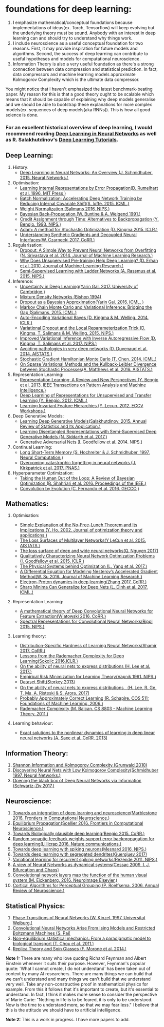 # foundations for deep learning:
1. I emphasize mathematical/conceptual foundations because implementations of ideas(ex. Torch, Tensorflow)
   will keep evolving but the underlying theory must be sound. Anybody with an interest in deep learning 
   can and should try to understand why things work. 
2. I include neuroscience as a useful conceptual foundation for two reasons. First, it may provide inspiration
   for future models and algorithms. Second, the success of deep learning can contribute to useful hypotheses
   and models for computational neuroscience. 
3. Information Theory is also a very useful foundation as there's a strong connection between data compression
and statistical prediction. In fact, data compressors and machine learning models approximate Kolmogorov Complexity
which is the ultimate data compressor. 

You might notice that I haven't emphasized the latest benchmark-beating paper. My reason for this is that a good
theory ought to be scalable which means that it should be capable of explaining why deep models generalise and we
should be able to bootstrap these explanations for more complex models(ex. sequences of deep models(aka RNNs)).
This is how all good science is done. 

### For an excellent historical overview of deep learning, I would recommend reading [Deep Learning in Neural Networks](https://github.com/pauli-space/foundations_for_deep_learning/blob/master/deep_learning/history_of_deep_learning/deep_learning_in_neural_networks.pdf) as well as R. Salakhutdinov's [Deep Learning Tutorials](https://www.youtube.com/watch?v=-SY4-GkDM8g&t=4s). 

## Deep Learning:
1. History:
	* [Deep Learning in Neural Networks: An Overview (J. Schmidhuber. 2015. Neural Networks.)](https://github.com/pauli-space/foundations_for_deep_learning/blob/master/deep_learning/history_of_deep_learning/deep_learning_in_neural_networks.pdf)
2. Optimisation:
	* [Learning Internal Representations by Error Propagation(D. Rumelhart et al. 1996. MIT Press )](https://github.com/pauli-space/foundations_for_deep_learning/blob/master/deep_learning/optimisation/learning_internal_representations_by_error_propagation.pdf) 
	* [Batch Normalization: Accelerating Deep Network Training by Reducing Internal Covariate Shift(S. Ioffe. 2015. ICML.)](https://github.com/pauli-space/foundations_for_deep_learning/blob/master/deep_learning/optimisation/batch_normalization.pdf)
	* [Weight Normalization (Salimans 2016. NIPS.)](https://github.com/pauli-space/foundations_for_deep_learning/blob/master/deep_learning/optimisation/weight_normalization.pdf)
	* [Bayesian Back-Propagation (W. Buntine & A. Weigend 1991.)](https://github.com/pauli-space/foundations_for_deep_learning/blob/master/deep_learning/optimisation/bayesian_backpropagation.pdf)
	* [Credit Assignment through Time: Alternatives to Backpropagation (Y. Bengio. 1993. NIPS.)](https://github.com/pauli-space/foundations_for_deep_learning/blob/master/deep_learning/optimisation/alternatives_to_backprop.pdf)
	* [Adam: A method for Stochastic Optimization (D. Kingma 2015. ICLR.)](https://github.com/pauli-space/foundations_for_deep_learning/blob/master/deep_learning/optimisation/adam_optimizer.pdf)
	* [Understanding Synthetic Gradients and Decoupled Neural Interfaces(W. Czarnecki 2017. CoRR.)](https://github.com/pauli-space/foundations_for_deep_learning/blob/master/deep_learning/optimisation/synthetic_gradients.pdf)
3. Regularisation:
	* [Dropout: A Simple Way to Prevent Neural Networks from Overfitting (N. Srivastava et al. 2014. Journal of Machine Learning Research.)](https://github.com/pauli-space/foundations_for_deep_learning/blob/master/deep_learning/regularisation/Dropout_original_paper.pdf)
	* [Why Does Unsupervised Pre-training Help Deep Learning? (D. Erhan et al. 2010. Journal of Machine Learning Research.)](https://github.com/pauli-space/foundations_for_deep_learning/blob/master/deep_learning/regularisation/unsupervised_pretraining.pdf)
	* [Semi-Supervised Learning with Ladder Networks (A. Rassmus et al. 2015. NIPS.)](https://github.com/pauli-space/foundations_for_deep_learning/blob/master/deep_learning/regularisation/ladder_networks.pdf)
4. Inference:
	* [Uncertainty in Deep Learning(Yarin Gal. 2017. University of Cambridge.)](https://github.com/pauli-space/foundations_for_deep_learning/blob/master/deep_learning/inference/uncertainty_in_deep_learning.pdf)
	* [Mixture Density Networks (Bishop 1994)](https://github.com/pauli-space/foundations_for_deep_learning/blob/master/deep_learning/inference/mixture_density_networks.pdf)
	* [Dropout as a Bayesian Approximation(Yarin Gal. 2016. ICML. )](https://github.com/pauli-space/foundations_for_deep_learning/blob/master/deep_learning/inference/dropout_bayesian_approximation.pdf)
	* [Markov Chain Monte Carlo and Variational Inference: Bridging the Gap (Salimans. 2015. ICML.)](https://github.com/pauli-space/foundations_for_deep_learning/blob/master/deep_learning/inference/MCMC_and_VI.pdf)
	* [Auto-Encoding Variational Bayes (D. Kingma & M. Welling. 2014. ICLR.)](https://github.com/pauli-space/foundations_for_deep_learning/blob/master/deep_learning/inference/auto_encoding_variational_bayes.pdf)
	* [Variational Dropout and the Local Reparameterization Trick (D. Kingma, T. Salimans & M. Welling. 2015. NIPS.)](https://github.com/pauli-space/foundations_for_deep_learning/blob/master/deep_learning/inference/variational_dropout.pdf)
	* [Improved Variational Inference with Inverse Autoregressive Flow (D. Kingma, T. Salimans et al. 2017. NIPS.)](https://github.com/pauli-space/foundations_for_deep_learning/blob/master/deep_learning/inference/improved_VI_inverse_autoregressive_flows.pdf)
	* [Avoiding pathologies in very deep networks (D. Duvenaud et al. 2014. AISTATS.)](https://github.com/pauli-space/foundations_for_deep_learning/blob/master/deep_learning/inference/avoiding_pathologies_in_very_deep_networks.pdf)
	* [Stochastic Gradient Hamiltonian Monte Carlo (T. Chen. 2014. ICML.)](https://github.com/pauli-space/foundations_for_deep_learning/blob/master/deep_learning/inference/stochastic_gradient_HMC.pdf)
	* [On Sparse Variational Methods and the Kullback-Leibler Divergence between Stochastic Processes(A. Matthews et al. 2016. AISTATS.)](https://github.com/pauli-space/foundations_for_deep_learning/blob/master/deep_learning/inference/sparse_variational_methods_KL_divergence.pdf)
5. Representation Learning:
	* [Representation Learning: A Review and New Perspectives (Y. Bengio et al. 2013. IEEE Transactions on Pattern Analysis and Machine Intelligence.)](https://github.com/pauli-space/foundations_for_deep_learning/blob/master/deep_learning/representation_learning/representation_learning_review.pdf)
	* [Deep Learning of Representations for Unsupervised and Transfer Learning (Y. Bengio. 2012. ICML.)](https://github.com/pauli-space/foundations_for_deep_learning/blob/master/deep_learning/representation_learning/Deep%20Learning_of_Representations_for_Unsupervised_and_Transfer_Learning.pdf)
	* [Learning Invariant Feature Hierarchies (Y. Lecun. 2012. ECCV Workshops.)](https://github.com/pauli-space/foundations_for_deep_learning/blob/master/deep_learning/representation_learning/learning_invariant_feature_hierarchies.pdf)
5. Deep Generative Models:
	* [Learning Deep Generative Models(Salakhutdinov. 2015. Annual Review of Statistics and Its Application.)](https://github.com/pauli-space/foundations_for_deep_learning/blob/master/deep_learning/deep_generative_models/deep_generative_models.pdf)
	* [Learning Disentangled Representations with Semi-Supervised Deep Generative Models (N. Siddarth et al. 2017.)](https://github.com/pauli-space/foundations_for_deep_learning/blob/master/deep_learning/deep_generative_models/learning_disentangled_representations.pdf)
	* [Generative Adversarial Nets (I. Goodfellow et al. 2014. NIPS.)](https://github.com/pauli-space/foundations_for_deep_learning/blob/master/deep_learning/deep_generative_models/generative_adversarial_networks.pdf)
6. Continual Learning:
	* [Long Short-Term Memory (S. Hochreiter & J. Schmidhuber. 1997. Neural Computation.)](https://github.com/pauli-space/foundations_for_deep_learning/blob/master/deep_learning/continual_learning/long_short_term_memory.pdf)
	* [Overcoming catastrophic forgetting in neural networks (J. Kirkpatrick et al. 2017. PNAS.)](https://github.com/pauli-space/foundations_for_deep_learning/blob/master/deep_learning/continual_learning/overcoming_catastrophic_forgetting.pdf)
7. Hyperparameter Optimization:
	* [Taking the Human Out of the Loop: A Review of Bayesian Optimization (B. Shahriari et al. 2016. Proceedings of the IEEE.)](https://github.com/pauli-space/foundations_for_deep_learning/blob/master/deep_learning/hyperparameter_optimization/taking_humans_out_of_the_loop.pdf)
	* [Convolution by Evolution (C. Fernando et al. 2016. GECCO.)](https://github.com/pauli-space/foundations_for_deep_learning/blob/master/deep_learning/hyperparameter_optimization/convolution_by_evolution.pdf)

## Mathematics:
1. Optimisation:
	* [Simple Explanation of the No-Free-Lunch Theorem and Its Implications (Y. Ho. 2002. Journal of optimization theory and applications.)](https://github.com/pauli-space/foundations_for_deep_learning/blob/master/mathematics/optimisation/No_Free_Lunch.pdf)
	* [The Loss Surfaces of Multilayer Networks(Y LeCun et al. 2015. AISTATS.)](https://github.com/pauli-space/foundations_for_deep_learning/blob/master/mathematics/optimisation/loss_surfaces_of_multilayer_networks.pdf)
	* [The loss surface of deep and wide neural networks(Q. Nguyen 2017)](https://github.com/pauli-space/foundations_for_deep_learning/blob/master/mathematics/optimisation/loss_surfaces_of_deep_neural_networks.pdf)
	* [Qualitatively Characterizing Neural Network Optimization Problems (I. Goodfellow et al. 2015. ICLR.)](https://github.com/pauli-space/foundations_for_deep_learning/blob/master/mathematics/optimisation/qualitatively_characterizing_loss_surfaces.pdf)
	* [The Physical Systems behind Optimization (L. Yang et al. 2017.)](https://github.com/pauli-space/foundations_for_deep_learning/blob/master/mathematics/optimisation/physical_systems_behind_optimization.pdf)
	* [A Differential Equation for Modeling Nesterov’s Accelerated Gradient Method(W. Su 2016. Journal of Machine Learning Research.)](https://github.com/pauli-space/foundations_for_deep_learning/blob/master/mathematics/optimisation/nesterov_differential_equation.pdf)
	* [Electron-Proton dynamics in deep learning(Zhang 2017. CoRR.)](https://github.com/pauli-space/foundations_for_deep_learning/blob/master/mathematics/optimisation/electron_proton_dynamics.pdf)
	* [Sharp Minima Can Generalize for Deep Nets (L. Dinh et al. 2017. ICML.)](https://github.com/pauli-space/foundations_for_deep_learning/blob/master/mathematics/optimisation/sharp_minima_can_generalize.pdf)

2. Representation Learning:
	* [A mathematical theory of Deep Convolutional Neural Networks for Feature Extraction(Wiatowski 2016. CoRR.)]()
	* [Spectral Representations for Convolutional Neural Networks(Rippl 2015. NIPS.)](https://github.com/pauli-space/foundations_for_deep_learning/blob/master/mathematics/representation_learning/spectral_representations_CNN.pdf)

3. Learning theory:
	* [Distribution-Specific Hardness of Learning Neural Networks(Shamir 2017. CoRR.)](https://github.com/pauli-space/foundations_for_deep_learning/blob/master/mathematics/learning_theory/distribution_specific_hardness_of_learning.pdf)
	* [Lessons from the Rademacher Complexity for Deep Learning(Sokolic 2016.ICLR.)](https://github.com/pauli-space/foundations_for_deep_learning/blob/master/mathematics/learning_theory/rademacher_complexity_for_deep_networks.pdf)
	* [On the ability of neural nets to express distributions (H. Lee et al. 2017.)](https://github.com/pauli-space/foundations_for_deep_learning/blob/master/mathematics/learning_theory/the_ability_of_neural_nets_to_express_distributions.pdf)
	* [Empirical Risk Minimization for Learning Theory(Vapnik 1991. NIPS.)](https://github.com/pauli-space/foundations_for_deep_learning/blob/master/mathematics/learning_theory/empirical_risk_minimization.pdf)
	* [Dataset Shift(Storkey 2013)](https://github.com/pauli-space/foundations_for_deep_learning/blob/master/mathematics/learning_theory/dataset_shift.pdf)
	* [On the ability of neural nets to express distributions （H. Lee, R. Ge, T. Ma, A. Risteski & S. Arora, 2017)](https://github.com/pauli-space/foundations_for_deep_learning/blob/master/mathematics/learning_theory/the_ability_of_neural_nets_to_express_distributions.pdf)
	* [Probably Approximately Correct Learning (R. Schapire. COS 511: Foundations of Machine Learning. 2006.)](https://github.com/pauli-space/foundations_for_deep_learning/blob/master/mathematics/learning_theory/pac_learning.pdf)
	* [Rademacher Complexity (M. Balcan. CS 8803 - Machine Learning Theory. 2011.)](https://github.com/pauli-space/foundations_for_deep_learning/blob/master/mathematics/learning_theory/rademacher_complexity.pdf)

4. Learning behaviour:
	* [Exact solutions to the nonlinear dynamics of learning in deep linear neural networks (A. Saxe et al. CoRR. 2013)](https://github.com/pauli-space/foundations_for_deep_learning/blob/master/mathematics/learning_behaviour/linear_NN_learning_dynamics.pdf)


## Information Theory:
1. [Shannon Information and Kolmogorov Complexity (Grunwald 2010)](https://github.com/pauli-space/foundations_for_deep_learning/blob/master/information_theory/shannon_information_kolmogorov_complexity.pdf)
2. [Discovering Neural Nets with Low Kolmogorov Complexity(Schmidhuber 1997. Neural Networks.)](https://github.com/pauli-space/foundations_for_deep_learning/blob/master/information_theory/discovering_nets_with_low_complexity.pdf)
3. [Opening the black box of Deep Neural Networks via Information (Schwartz-Ziv 2017.)](https://github.com/pauli-space/foundations_for_deep_learning/blob/master/information_theory/dnn_black_box_information.pdf)                                   

## Neuroscience:
1. [Towards an integration of deep learning and neuroscience(Marblestone 2016. Frontiers in Computational Neuroscience.)](https://github.com/pauli-space/foundations_for_deep_learning/blob/master/neuroscience/deep_learning_and_neuroscience.pdf)
2. [Equilibrium Propagation(Scellier 2016. Frontiers in Computational Neuroscience.)](https://github.com/pauli-space/foundations_for_deep_learning/blob/master/neuroscience/equilibrium_propagation.pdf)
3. [Towards Biologically plausible deep learning(Bengio 2015. CoRR.)](https://github.com/pauli-space/foundations_for_deep_learning/blob/master/neuroscience/biologically_plausible_deeplearning.pdf)
4. [Random synaptic feedback weights support error backpropagation for deep learning(Lillicrap 2016. Nature communications.)](https://github.com/pauli-space/foundations_for_deep_learning/blob/master/neuroscience/random_synaptic_feedback_backprop.pdf)
5. [Towards deep learning with spiking neurons(Mesnard 2016. NIPS.)](https://github.com/pauli-space/foundations_for_deep_learning/blob/master/neuroscience/deep_learning_spiking_neurons.pdf)
6. [Towards deep learning with segregated dendrites(Guergiuev 2017)](https://github.com/pauli-space/foundations_for_deep_learning/blob/master/neuroscience/deep_learning_segregated_dendrites.pdf)
7. [Variational learning for recurrent spiking networks(Rezende 2011. NIPS.)](https://github.com/pauli-space/foundations_for_deep_learning/blob/master/neuroscience/variational_learning_for_recurrent_spiking_networks.pdf)
8. [A view of Neural Networks as dynamical systems(Cessac 2009. I. J. Bifurcation and Chaos)](https://github.com/pauli-space/foundations_for_deep_learning/blob/master/neuroscience/neural_nets_as_dynamical_systems.pdf)
9. [Convolutional network layers map the function of the human visual system (M. Eickenberg. 2016. NeuroImage Elsevier.)](https://github.com/pauli-space/foundations_for_deep_learning/blob/master/neuroscience/Convolutional_network_layers_map_the_function_of_the_human_visual_system.pdf)
10. [Cortical Algorithms for Perceptual Grouping (P. Roelfsema. 2006. Annual Review of Neuroscience.)](https://github.com/pauli-space/foundations_for_deep_learning/blob/master/neuroscience/cortical_algorithms_for_perceptual_grouping.pdf)

## Statistical Physics:
1. [Phase Transitions of Neural Networks (W. Kinzel. 1997. Universitat Weiburg.)](https://github.com/pauli-space/foundations_for_deep_learning/blob/master/statistical_physics/phase_transitions_neural_networks.pdf)
2. [Convolutional Neural Networks Arise From Ising Models and Restricted Boltzmann Machines (S. Pai)](https://github.com/pauli-space/foundations_for_deep_learning/blob/master/statistical_physics/ising_models.pdf)
3. [Non-equilibrium statistical mechanics: From a paradigmatic model to biological transport (T. Chou et al. 2011.)](https://github.com/pauli-space/foundations_for_deep_learning/blob/master/statistical_physics/non_equilibrium_physics.pdf)
4. [Replica Theory and Spin Glasses (F. Morone et al. 2014.)](https://github.com/pauli-space/foundations_for_deep_learning/blob/master/statistical_physics/replica_theory_spin_glasses.pdf)

**Note 1:** There are many who love quoting Richard Feynman and Albert Einstein whenever it suits their purpose. However, Feynman's popular quote: 
'What I cannot create, I do not understand' has been taken out of context by many AI researchers. There are many things we can build
that we can't understand and many things we can't build that we understand very well. Take any non-constructive proof in mathematical physics
for example. From this it follows that it's important to create, but it's essential to understand. In fact, I think it makes more sense to 
consider the perspective of Marie Curie: "Nothing in life is to be feared, it is only to be understood. Now is the time to understand more, 
so that we may fear less." I believe that this is the attitude we should have to artificial intelligence.

**Note 2:** This is a work in progress. I have more papers to add. 

